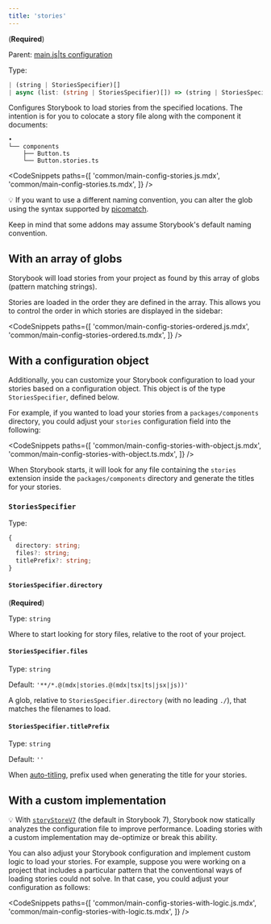 ```yaml
---
title: 'stories'
---
```


(**Required**)

Parent: [main.js|ts configuration](./main-config.md)

Type:

```ts
| (string | StoriesSpecifier)[]
| async (list: (string | StoriesSpecifier)[]) => (string | StoriesSpecifier)[]
```

Configures Storybook to load stories from the specified locations. The intention is for you to colocate a story file along with the component it documents:

```
•
└── components
    ├── Button.ts
    └── Button.stories.ts
```

<!-- prettier-ignore-start -->

<CodeSnippets
  paths={[
    'common/main-config-stories.js.mdx',
    'common/main-config-stories.ts.mdx',
  ]}
/>

<!-- prettier-ignore-end -->

<div class="aside">

💡 If you want to use a different naming convention, you can alter the glob using the syntax supported by [picomatch](https://github.com/micromatch/picomatch#globbing-features).

Keep in mind that some addons may assume Storybook's default naming convention.

</div>

## With an array of globs

Storybook will load stories from your project as found by this array of globs (pattern matching strings).

Stories are loaded in the order they are defined in the array. This allows you to control the order in which stories are displayed in the sidebar:

<!-- prettier-ignore-start -->

<CodeSnippets
  paths={[
    'common/main-config-stories-ordered.js.mdx',
    'common/main-config-stories-ordered.ts.mdx',
  ]}
/>

<!-- prettier-ignore-end -->

## With a configuration object

Additionally, you can customize your Storybook configuration to load your stories based on a configuration object. This object is of the type `StoriesSpecifier`, defined below.

For example, if you wanted to load your stories from a `packages/components` directory, you could adjust your `stories` configuration field into the following:

<!-- prettier-ignore-start -->

<CodeSnippets
  paths={[
    'common/main-config-stories-with-object.js.mdx',
    'common/main-config-stories-with-object.ts.mdx',
  ]}
/>

<!-- prettier-ignore-end -->

When Storybook starts, it will look for any file containing the `stories` extension inside the `packages/components` directory and generate the titles for your stories.

### `StoriesSpecifier`

Type:

```ts
{
  directory: string;
  files?: string;
  titlePrefix?: string;
}
```

#### `StoriesSpecifier.directory`

(**Required**)

Type: `string`

Where to start looking for story files, relative to the root of your project.

#### `StoriesSpecifier.files`

Type: `string`

Default: `'**/*.@(mdx|stories.@(mdx|tsx|ts|jsx|js))'`

A glob, relative to `StoriesSpecifier.directory` (with no leading `./`), that matches the filenames to load.

#### `StoriesSpecifier.titlePrefix`

Type: `string`

Default: `''`

When [auto-titling](../configure/sidebar-and-urls.md#csf-30-auto-titles), prefix used when generating the title for your stories.

## With a custom implementation

<div class="aside">

💡 With [`storyStoreV7`](./main-config-features.md#storystorev7) (the default in Storybook 7), Storybook now statically analyzes the configuration file to improve performance. Loading stories with a custom implementation may de-optimize or break this ability.

</div>

You can also adjust your Storybook configuration and implement custom logic to load your stories. For example, suppose you were working on a project that includes a particular pattern that the conventional ways of loading stories could not solve. In that case, you could adjust your configuration as follows:

<!-- prettier-ignore-start -->

<CodeSnippets
  paths={[
    'common/main-config-stories-with-logic.js.mdx',
    'common/main-config-stories-with-logic.ts.mdx',
  ]}
/>

<!-- prettier-ignore-end -->
